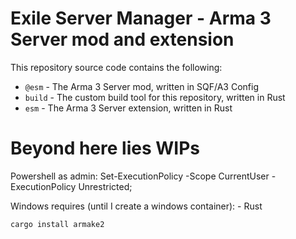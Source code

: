 # Exile Server Manager - Arma 3 Server mod and extension
This repository source code contains the following:
- `@esm` - The Arma 3 Server mod, written in SQF/A3 Config
- `build` - The custom build tool for this repository, written in Rust
- `esm` - The Arma 3 Server extension, written in Rust

# Beyond here lies WIPs

Powershell as admin:
    Set-ExecutionPolicy -Scope CurrentUser -ExecutionPolicy Unrestricted;

Windows requires (until I create a windows container):
    - Rust

`cargo install armake2`
